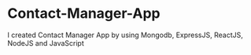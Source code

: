 # Contact-Manager-App
I created Contact Manager App by using Mongodb, ExpressJS, ReactJS, NodeJS and JavaScript
